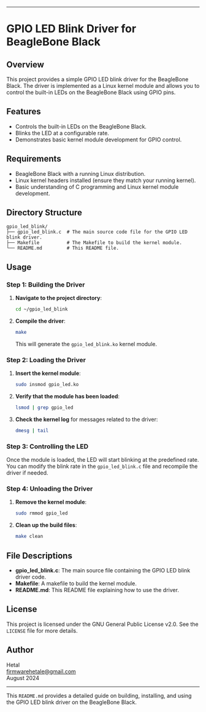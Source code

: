 

---

# GPIO LED Blink Driver for BeagleBone Black

## Overview

This project provides a simple GPIO LED blink driver for the BeagleBone Black. The driver is implemented as a Linux kernel module and allows you to control the built-in LEDs on the BeagleBone Black using GPIO pins.

## Features

- Controls the built-in LEDs on the BeagleBone Black.
- Blinks the LED at a configurable rate.
- Demonstrates basic kernel module development for GPIO control.

## Requirements

- BeagleBone Black with a running Linux distribution.
- Linux kernel headers installed (ensure they match your running kernel).
- Basic understanding of C programming and Linux kernel module development.

## Directory Structure

```
gpio_led_blink/
├── gpio_led_blink.c  # The main source code file for the GPIO LED blink driver.
├── Makefile          # The Makefile to build the kernel module.
└── README.md         # This README file.
```

## Usage

### Step 1: Building the Driver

1. **Navigate to the project directory**:
   ```bash
   cd ~/gpio_led_blink
   ```

2. **Compile the driver**:
   ```bash
   make
   ```

   This will generate the `gpio_led_blink.ko` kernel module.

### Step 2: Loading the Driver

1. **Insert the kernel module**:
   ```bash
   sudo insmod gpio_led.ko
   ```

2. **Verify that the module has been loaded**:
   ```bash
   lsmod | grep gpio_led
   ```

3. **Check the kernel log** for messages related to the driver:
   ```bash
   dmesg | tail
   ```

### Step 3: Controlling the LED

Once the module is loaded, the LED will start blinking at the predefined rate. You can modify the blink rate in the `gpio_led_blink.c` file and recompile the driver if needed.

### Step 4: Unloading the Driver

1. **Remove the kernel module**:
   ```bash
   sudo rmmod gpio_led
   ```

2. **Clean up the build files**:
   ```bash
   make clean
   ```

## File Descriptions

- **gpio_led_blink.c**: The main source file containing the GPIO LED blink driver code.
- **Makefile**: A makefile to build the kernel module.
- **README.md**: This README file explaining how to use the driver.

## License

This project is licensed under the GNU General Public License v2.0. See the `LICENSE` file for more details.

## Author

Hetal  
[firmwarehetale@gmail.com](mailto:firmwarehetale@gmail.com)  
August 2024

---

This `README.md` provides a detailed guide on building, installing, and using the GPIO LED blink driver on the BeagleBone Black.
